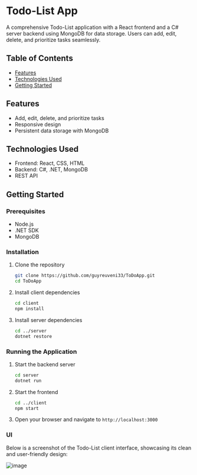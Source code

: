 # Todo-List App

A comprehensive Todo-List application with a React frontend and a C# server backend using MongoDB for data storage. Users can add, edit, delete, and prioritize tasks seamlessly.

## Table of Contents

- [Features](#features)
- [Technologies Used](#technologies-used)
- [Getting Started](#getting-started)

## Features

- Add, edit, delete, and prioritize tasks
- Responsive design
- Persistent data storage with MongoDB

## Technologies Used

- Frontend: React, CSS, HTML
- Backend: C#, .NET, MongoDB
- REST API

## Getting Started

### Prerequisites

- Node.js
- .NET SDK
- MongoDB

### Installation

1. Clone the repository
    ```sh
    git clone https://github.com/guyreuveni33/ToDoApp.git
    cd ToDoApp
    ```

2. Install client dependencies
    ```sh
    cd client
    npm install
    ```

3. Install server dependencies
    ```sh
    cd ../server
    dotnet restore
    ```

### Running the Application

1. Start the backend server
    ```sh
    cd server
    dotnet run
    ```

2. Start the frontend
    ```sh
    cd ../client
    npm start
    ```

3. Open your browser and navigate to `http://localhost:3000`


### UI

Below is a screenshot of the Todo-List client interface, showcasing its clean and user-friendly design:


![image](https://github.com/guyreuveni33/ToDoApp/assets/116805344/8e101cc0-2304-4133-a6ce-fb2967390ecc)
